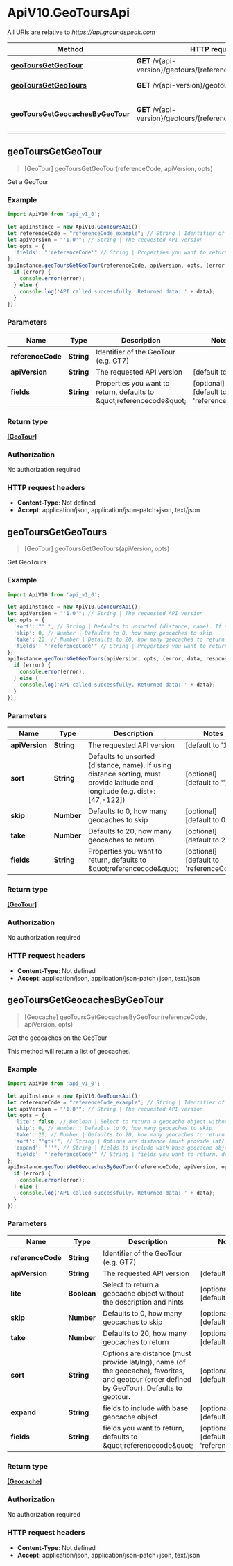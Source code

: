 # ApiV10.GeoToursApi

All URIs are relative to *https://api.groundspeak.com*

Method | HTTP request | Description
------------- | ------------- | -------------
[**geoToursGetGeoTour**](GeoToursApi.md#geoToursGetGeoTour) | **GET** /v{api-version}/geotours/{referenceCode} | Get a GeoTour
[**geoToursGetGeoTours**](GeoToursApi.md#geoToursGetGeoTours) | **GET** /v{api-version}/geotours | Get GeoTours
[**geoToursGetGeocachesByGeoTour**](GeoToursApi.md#geoToursGetGeocachesByGeoTour) | **GET** /v{api-version}/geotours/{referenceCode}/geocaches | Get the geocaches on the GeoTour



## geoToursGetGeoTour

> [GeoTour] geoToursGetGeoTour(referenceCode, apiVersion, opts)

Get a GeoTour

### Example

```javascript
import ApiV10 from 'api_v1_0';

let apiInstance = new ApiV10.GeoToursApi();
let referenceCode = "referenceCode_example"; // String | Identifier of the GeoTour (e.g. GT7)
let apiVersion = "'1.0'"; // String | The requested API version
let opts = {
  'fields': "'referenceCode'" // String | Properties you want to return, defaults to \"referencecode\"
};
apiInstance.geoToursGetGeoTour(referenceCode, apiVersion, opts, (error, data, response) => {
  if (error) {
    console.error(error);
  } else {
    console.log('API called successfully. Returned data: ' + data);
  }
});
```

### Parameters


Name | Type | Description  | Notes
------------- | ------------- | ------------- | -------------
 **referenceCode** | **String**| Identifier of the GeoTour (e.g. GT7) | 
 **apiVersion** | **String**| The requested API version | [default to &#39;1.0&#39;]
 **fields** | **String**| Properties you want to return, defaults to \&quot;referencecode\&quot; | [optional] [default to &#39;referenceCode&#39;]

### Return type

[**[GeoTour]**](GeoTour.md)

### Authorization

No authorization required

### HTTP request headers

- **Content-Type**: Not defined
- **Accept**: application/json, application/json-patch+json, text/json


## geoToursGetGeoTours

> [GeoTour] geoToursGetGeoTours(apiVersion, opts)

Get GeoTours

### Example

```javascript
import ApiV10 from 'api_v1_0';

let apiInstance = new ApiV10.GeoToursApi();
let apiVersion = "'1.0'"; // String | The requested API version
let opts = {
  'sort': "''", // String | Defaults to unsorted (distance, name). If using distance sorting, must provide latitude and longitude (e.g. dist+:[47,-122])
  'skip': 0, // Number | Defaults to 0, how many geocaches to skip
  'take': 20, // Number | Defaults to 20, how many geocaches to return
  'fields': "'referenceCode'" // String | Properties you want to return, defaults to \"referencecode\"
};
apiInstance.geoToursGetGeoTours(apiVersion, opts, (error, data, response) => {
  if (error) {
    console.error(error);
  } else {
    console.log('API called successfully. Returned data: ' + data);
  }
});
```

### Parameters


Name | Type | Description  | Notes
------------- | ------------- | ------------- | -------------
 **apiVersion** | **String**| The requested API version | [default to &#39;1.0&#39;]
 **sort** | **String**| Defaults to unsorted (distance, name). If using distance sorting, must provide latitude and longitude (e.g. dist+:[47,-122]) | [optional] [default to &#39;&#39;]
 **skip** | **Number**| Defaults to 0, how many geocaches to skip | [optional] [default to 0]
 **take** | **Number**| Defaults to 20, how many geocaches to return | [optional] [default to 20]
 **fields** | **String**| Properties you want to return, defaults to \&quot;referencecode\&quot; | [optional] [default to &#39;referenceCode&#39;]

### Return type

[**[GeoTour]**](GeoTour.md)

### Authorization

No authorization required

### HTTP request headers

- **Content-Type**: Not defined
- **Accept**: application/json, application/json-patch+json, text/json


## geoToursGetGeocachesByGeoTour

> [Geocache] geoToursGetGeocachesByGeoTour(referenceCode, apiVersion, opts)

Get the geocaches on the GeoTour

This method will return a list of geocaches.

### Example

```javascript
import ApiV10 from 'api_v1_0';

let apiInstance = new ApiV10.GeoToursApi();
let referenceCode = "referenceCode_example"; // String | Identifier of the GeoTour (e.g. GT7)
let apiVersion = "'1.0'"; // String | The requested API version
let opts = {
  'lite': false, // Boolean | Select to return a geocache object without the description and hints
  'skip': 0, // Number | Defaults to 0, how many geocaches to skip
  'take': 20, // Number | Defaults to 20, how many geocaches to return
  'sort': "'gt+'", // String | Options are distance (must provide lat/lng), name (of the geocache), favorites, and geotour (order defined by GeoTour). Defaults to geotour.
  'expand': "''", // String | fields to include with base geocache object
  'fields': "'referenceCode'" // String | fields you want to return, defaults to \"referencecode\"
};
apiInstance.geoToursGetGeocachesByGeoTour(referenceCode, apiVersion, opts, (error, data, response) => {
  if (error) {
    console.error(error);
  } else {
    console.log('API called successfully. Returned data: ' + data);
  }
});
```

### Parameters


Name | Type | Description  | Notes
------------- | ------------- | ------------- | -------------
 **referenceCode** | **String**| Identifier of the GeoTour (e.g. GT7) | 
 **apiVersion** | **String**| The requested API version | [default to &#39;1.0&#39;]
 **lite** | **Boolean**| Select to return a geocache object without the description and hints | [optional] [default to false]
 **skip** | **Number**| Defaults to 0, how many geocaches to skip | [optional] [default to 0]
 **take** | **Number**| Defaults to 20, how many geocaches to return | [optional] [default to 20]
 **sort** | **String**| Options are distance (must provide lat/lng), name (of the geocache), favorites, and geotour (order defined by GeoTour). Defaults to geotour. | [optional] [default to &#39;gt+&#39;]
 **expand** | **String**| fields to include with base geocache object | [optional] [default to &#39;&#39;]
 **fields** | **String**| fields you want to return, defaults to \&quot;referencecode\&quot; | [optional] [default to &#39;referenceCode&#39;]

### Return type

[**[Geocache]**](Geocache.md)

### Authorization

No authorization required

### HTTP request headers

- **Content-Type**: Not defined
- **Accept**: application/json, application/json-patch+json, text/json

